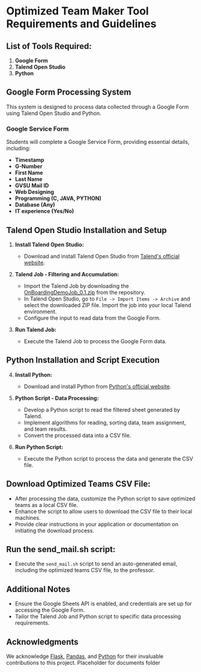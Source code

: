 # Optimized Team Maker Tool Requirements and Guidelines

## List of Tools Required:

1. **Google Form**
2. **Talend Open Studio**
3. **Python**

## Google Form Processing System

This system is designed to process data collected through a Google Form using Talend Open Studio and Python.

### Google Service Form

Students will complete a Google Service Form, providing essential details, including:

- **Timestamp**
- **G-Number**
- **First Name**
- **Last Name**
- **GVSU Mail ID**
- **Web Designing**
- **Programming (C, JAVA, PYTHON)**
- **Database (Any)**
- **IT experience (Yes/No)**

## Talend Open Studio Installation and Setup

1. **Install Talend Open Studio:**
    - Download and install Talend Open Studio from [Talend's official website](https://www.talend.com/products/data-integration/).

2. **Talend Job - Filtering and Accumulation:**
    - Import the Talend Job by downloading the [OnBoardingDemoJob_0.1.zip](https://github.com/yourusername/optimized-team-maker/raw/main/OnBoardingDemoJob_0.1.zip) from the repository.
    - In Talend Open Studio, go to `File -> Import Items -> Archive` and select the downloaded ZIP file. Import the job into your local Talend environment.
    - Configure the input to read data from the Google Form.

3. **Run Talend Job:**
    - Execute the Talend Job to process the Google Form data.

## Python Installation and Script Execution

4. **Install Python:**
    - Download and install Python from [Python's official website](https://www.python.org/downloads/).

5. **Python Script - Data Processing:**
    - Develop a Python script to read the filtered sheet generated by Talend.
    - Implement algorithms for reading, sorting data, team assignment, and team results.
    - Convert the processed data into a CSV file.

6. **Run Python Script:**
    - Execute the Python script to process the data and generate the CSV file.

## Download Optimized Teams CSV File:

- After processing the data, customize the Python script to save optimized teams as a local CSV file.
- Enhance the script to allow users to download the CSV file to their local machines.
- Provide clear instructions in your application or documentation on initiating the download process.

## Run the send_mail.sh script:

- Execute the `send_mail.sh` script to send an auto-generated email, including the optimized teams CSV file, to the professor.

## Additional Notes

- Ensure the Google Sheets API is enabled, and credentials are set up for accessing the Google Form.
- Tailor the Talend Job and Python script to specific data processing requirements.

## Acknowledgments

We acknowledge [Flask](https://flask.palletsprojects.com/), [Pandas](https://pandas.pydata.org/), and [Python](https://www.python.org/) for their invaluable contributions to this project.
Placeholder for documents folder

